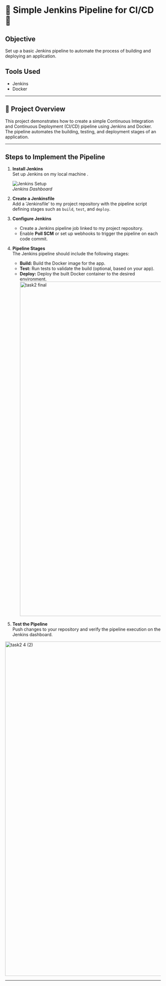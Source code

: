 # 🚀 Simple Jenkins Pipeline for CI/CD 🚀

## Objective
Set up a basic Jenkins pipeline to automate the process of building and deploying an application.

## Tools Used
- Jenkins
- Docker

---

## 🚀 Project Overview
This project demonstrates how to create a simple Continuous Integration and Continuous Deployment (CI/CD) pipeline using Jenkins and Docker. The pipeline automates the building, testing, and deployment stages of an application.

---

## Steps to Implement the Pipeline

1. **Install Jenkins**  
   Set up Jenkins on my local machine .

   ![Jenkins Setup](https://www.jenkins.io/doc/book/resources/img/jenkins-dashboard.png)  
   *Jenkins Dashboard*

2. **Create a Jenkinsfile**  
   Add a 'Jenkinsfile' to my project repository with the pipeline script defining stages such as `build`, `test`, and `deploy`.

3. **Configure Jenkins**  
   - Create a Jenkins pipeline job linked to my project repository.  
   - Enable **Poll SCM** or set up webhooks to trigger the pipeline on each code commit.

4. **Pipeline Stages**  
   The Jenkins pipeline should include the following stages:  
   - **Build:** Build the Docker image for the app.  
   - **Test:** Run tests to validate the build (optional, based on your app).  
   - **Deploy:** Deploy the built Docker container to the desired environment.
     <img width="1920" height="1080" alt="task2 final" src="https://github.com/user-attachments/assets/feecd67d-2cda-40a7-94dc-f575e9425314" />


5. **Test the Pipeline**  
   Push changes to your repository and verify the pipeline execution on the Jenkins dashboard.

<img width="1920" height="1080" alt="task2 4 (2)" src="https://github.com/user-attachments/assets/acc09b24-6ca6-4630-b4df-63e332ee0088" />


---
